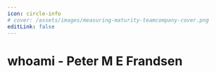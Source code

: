 ```yaml
---
icon: circle-info
# cover: /assets/images/measuring-maturity-teamcompany-cover.png
editLink: false
---
```


# whoami - Peter M E Frandsen


